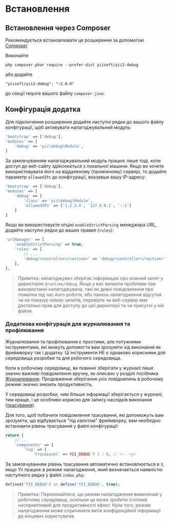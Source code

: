 Встановлення
============

## Встановлення через Composer

Рекомендується встановлювати це розширення за допомогою [Composer](http://getcomposer.org/download/).

Виконайте

```
php composer.phar require --prefer-dist yiisoft/yii2-debug
```

або додайте

```
"yiisoft/yii2-debug": "~2.0.0"
```

до секції require вашого файлу `composer.json`.


## Конфігурація додатка

Для підключення розширення додайте наступні рядки до вашого файлу конфігурації, щоб активувати налагоджувальний модуль:

```php
'bootstrap' => ['debug'],
'modules' => [
    'debug' => 'yii\debug\Module',
]
```

За замовчуванням налагоджувальний модуль працює лише тоді, коли доступ до веб-сайту здійснюється з локальної машини. Якщо ви хочете використовувати
його на віддаленому (проміжному) сервері, то додайте параметр `allowedIPs` до конфігурації, вказавши вашу IP-адресу:

```php
'bootstrap' => ['debug'],
'modules' => [
    'debug' => [
        'class' => 'yii\debug\Module',
        'allowedIPs' => ['1.2.3.4', '127.0.0.1', '::1']
    ]
]
```

Якщо ви використовуєте опцію `enableStrictParsing` менеджера URL, додайте наступні рядки до ваших правил (`rules`):

```php
'urlManager' => [
    'enableStrictParsing' => true,
    'rules' => [
        // ...
        'debug/<controller>/<action>' => 'debug/<controller>/<action>',
    ],
],
```

> Примітка: налагоджувач зберігає інформацію про кожний запит у директорію `@runtime/debug`. Якщо у вас виникли проблеми при використанні
> налагоджувача, такі як дивні повідомлення про помилки під час його роботи, або панель налагодження відсутня чи не показує ніяких запитів, перевірте
> чи веб-сервер має достатньо прав для доступу до цієї директорії та чи присутні у ній файли.


### Додаткова конфігурація для журналювання та профілювання

Журналювання та профілювання є простими, але потужними інструментами, які можуть допомогти вам зрозуміти хід виконання як
фреймворку так і додатку. Ці інструменти НЕ є однаково корисними для середовища розробки та для робочого середовища.

Коли в робочому середовищі, ви повинні зберігати у журналі лише значно важливі повідомлення вручну, як описано у
розділі посібника [Журналювання](https://github.com/yiisoft/yii2/blob/master/docs/guide-uk/runtime-logging.md). Продовження зберігання усіх повідомлень в робочому режимі значно знизить продуктивність.

У середовищі розробки, чим більше інформації зберігається у журналі, тим краще, і це особливо корисно для запису наслідків виконання ([трасування][tracing]).

[tracing]: http://uk.wikipedia.org/wiki/Трасування_(програмування)

Для того, щоб побачити повідомлення трасування, які допоможуть вам зрозуміти, що відбувається "під капотом" фреймворку, вам
необхідно встановити рівень трасування у файлі конфігурації:

```php
return [
    // ...
    'components' => [
        'log' => [
            'traceLevel' => YII_DEBUG ? 3 : 0, // <-- тут
```

За замовчуванням рівень трасування автоматично встановлюється в `3`, якщо Yii працює в режимі налагодження, який визначається наявністю
наступного рядка у файлі `index.php`:

```php
defined('YII_DEBUG') or define('YII_DEBUG', true);
```

> Примітка: Переконайтеся, що режим налагодження вимкнений у робочому середовищі, оскільки це може зробити істотний несприятливий для продуктивності
ефект. Крім того, режим налагодження може спричинити витік конфіденційної інформації до кінцевих користувачів.
